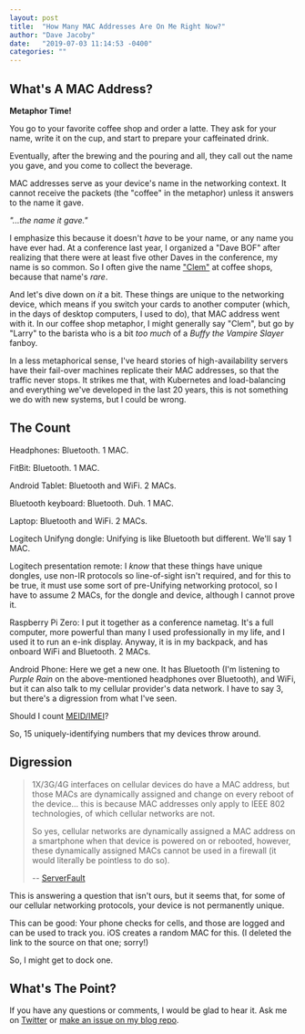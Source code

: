 ```yaml
---
layout: post
title:  "How Many MAC Addresses Are On Me Right Now?"
author: "Dave Jacoby"
date:   "2019-07-03 11:14:53 -0400"
categories: ""
---
```


## What's A MAC Address?

**Metaphor Time!**

You go to your favorite coffee shop and order a latte. They ask for your name, write it on the cup, and start to prepare your caffeinated drink.

Eventually, after the brewing and the pouring and all, they call out the name you gave, and you come to collect the beverage.

MAC addresses serve as your device's name in the networking context. It cannot receive the packets (the "coffee" in the metaphor) unless it answers to the name it gave.

_"...the name it gave."_

I emphasize this because it doesn't _have_ to be your name, or any name you have ever had. At a conference last year, I organized a "Dave BOF" after realizing that there were at least five other Daves in the conference, my name is so common. So I often give the name ["Clem"](https://buffy.fandom.com/wiki/Clement) at coffee shops, because that name's _rare_.

And let's dive down on _it_ a bit. These things are unique to the networking device, which means if you switch your cards to another computer (which, in the days of desktop computers, I used to do), that MAC address went with it. In our coffee shop metaphor, I might generally say "Clem", but go by "Larry" to the barista who is a bit _too much_ of a _Buffy the Vampire Slayer_ fanboy.

In a less metaphorical sense, I've heard stories of high-availability servers have their fail-over machines replicate their MAC addresses, so that the traffic never stops. It strikes me that, with Kubernetes and load-balancing and everything we've developed in the last 20 years, this is not something we do with new systems, but I could be wrong.

## The Count

Headphones: Bluetooth. 1 MAC.

FitBit: Bluetooth. 1 MAC.

Android Tablet: Bluetooth and WiFi. 2 MACs.

Bluetooth keyboard: Bluetooth. Duh. 1 MAC.

Laptop: Bluetooth and WiFi. 2 MACs.

Logitech Unifyng dongle: Unifying is like Bluetooth but different. We'll say 1 MAC.

Logitech presentation remote: I _know_ that these things have unique dongles, use non-IR protocols so line-of-sight isn't required, and for this to be true, it must use some sort of pre-Unifying networking protocol, so I have to assume 2 MACs, for the dongle and device, although I cannot prove it.

Raspberry Pi Zero: I put it together as a conference nametag. It's a full computer, more powerful than many I used professionally in my life, and I used it to run an e-ink display. Anyway, it is in my backpack, and has onboard WiFi and Bluetooth. 2 MACs.

Android Phone: Here we get a new one. It has Bluetooth (I'm listening to _Purple Rain_ on the above-mentioned headphones over Bluetooth), and WiFi, but it can also talk to my cellular provider's data network. I have to say 3, but there's a digression from what I've seen.

Should I count [MEID/IMEI](https://en.wikipedia.org/wiki/Mobile_equipment_identifier)? 

So, 15 uniquely-identifying numbers that my devices throw around.

## Digression

> 1X/3G/4G interfaces on cellular devices do have a MAC address, but those MACs are dynamically assigned and change on every reboot of the device... this is because MAC addresses only apply to IEEE 802 technologies, of which cellular networks are not.
> 
> So yes, cellular networks are dynamically assigned a MAC address on a smartphone when that device is powered on or rebooted, however, these dynamically assigned MACs cannot be used in a firewall (it would literally be pointless to do so).
>
> -- [ServerFault](https://serverfault.com/a/680203/19323)

This is answering a question that isn't ours, but it seems that, for some of our cellular networking protocols, your device is not permanently unique.

This can be good: Your phone checks for cells, and those are logged and can be used to track you. iOS creates a random MAC for this. (I deleted the link to the source on that one; sorry!)

So, I might get to dock one.

## What's The Point?



If you have any questions or comments, I would be glad to hear it. Ask me on [Twitter](https://twitter.com/jacobydave) or [make an issue on my blog repo](https://github.com/jacoby/jacoby.github.io).


